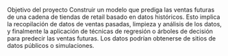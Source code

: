 Objetivo del proyecto
Construir un modelo que prediga las ventas futuras de una cadena de tiendas de retail
basado en datos históricos. Esto implica la recopilación de datos de ventas pasadas,
limpieza y análisis de los datos, y finalmente la aplicación de técnicas de regresión o
árboles de decisión para predecir las ventas futuras. Los datos podrían obtenerse de sitios
de datos públicos o simulaciones.

